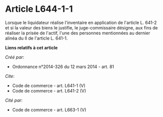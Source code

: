 # Article L644-1-1

Lorsque le liquidateur réalise l'inventaire en application de l'article L. 641-2 et si la valeur des biens le justifie, le
juge-commissaire désigne, aux fins de réaliser la prisée de l'actif, l'une des personnes mentionnées au dernier alinéa du II
de l'article L. 641-1.

**Liens relatifs à cet article**

_Créé par_:

  - Ordonnance n°2014-326 du 12 mars 2014 - art. 81

_Cite_:

  - Code de commerce - art. L641-1 (V)
  - Code de commerce - art. L641-2 (V)

_Cité par_:

  - Code de commerce - art. L663-1 (V)
